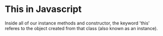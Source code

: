 # This in Javascript

Inside all of our instance methods and constructor, the keyword 'this' referes to the object created from that class (also known as an instance). 
